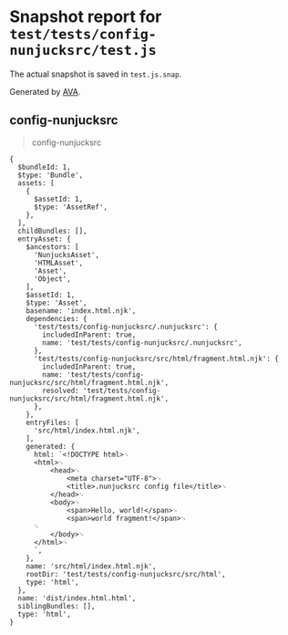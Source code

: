 # Snapshot report for `test/tests/config-nunjucksrc/test.js`

The actual snapshot is saved in `test.js.snap`.

Generated by [AVA](https://ava.li).

## config-nunjucksrc

> config-nunjucksrc

    {
      $bundleId: 1,
      $type: 'Bundle',
      assets: [
        {
          $assetId: 1,
          $type: 'AssetRef',
        },
      ],
      childBundles: [],
      entryAsset: {
        $ancestors: [
          'NunjucksAsset',
          'HTMLAsset',
          'Asset',
          'Object',
        ],
        $assetId: 1,
        $type: 'Asset',
        basename: 'index.html.njk',
        dependencies: {
          'test/tests/config-nunjucksrc/.nunjucksrc': {
            includedInParent: true,
            name: 'test/tests/config-nunjucksrc/.nunjucksrc',
          },
          'test/tests/config-nunjucksrc/src/html/fragment.html.njk': {
            includedInParent: true,
            name: 'test/tests/config-nunjucksrc/src/html/fragment.html.njk',
            resolved: 'test/tests/config-nunjucksrc/src/html/fragment.html.njk',
          },
        },
        entryFiles: [
          'src/html/index.html.njk',
        ],
        generated: {
          html: `<!DOCTYPE html>␊
          <html>␊
              <head>␊
                  <meta charset="UTF-8">␊
                  <title>.nunjucksrc config file</title>␊
              </head>␊
              <body>␊
                  <span>Hello, world!</span>␊
                  <span>world fragment!</span>␊
          ␊
              </body>␊
          </html>␊
          `,
        },
        name: 'src/html/index.html.njk',
        rootDir: 'test/tests/config-nunjucksrc/src/html',
        type: 'html',
      },
      name: 'dist/index.html.html',
      siblingBundles: [],
      type: 'html',
    }
